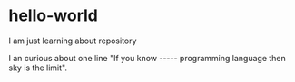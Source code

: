 # hello-world
I am just learning about repository

I an curious about one line "If you know ----- programming language then sky is the limit".
